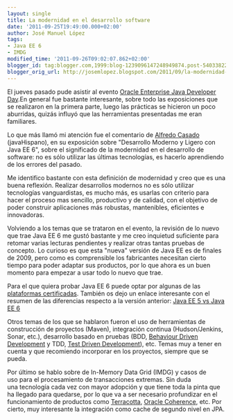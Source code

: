 ```yaml
---
layout: single
title: La modernidad en el desarrollo software
date: '2011-09-25T19:49:00.000+02:00'
author: José Manuel López
tags:
- Java EE 6
- IMDG
modified_time: '2011-09-26T09:02:07.862+02:00'
blogger_id: tag:blogger.com,1999:blog-1239096147248949874.post-5403382291039708428
blogger_orig_url: http://josemlopez.blogspot.com/2011/09/la-modernidad-en-el-desarrollo-software.html
---
```


El jueves pasado pude asistir al evento [Oracle Enterprise Java Developer Day](http://www.oracle.com/webapps/events/ns/EventsDetail.jsp?p_eventId=135262&src=7307403&src=7307403&Act=10).En general fue bastante interesante, sobre todo las exposiciones que se realizaron en la primera parte, luego las prácticas se hicieron un poco aburridas, quizás influyó que las herramientas presentadas me eran familiares.

Lo que más llamó mi atención fue el comentario de [Alfredo Casado](http://www.linkedin.com/pub/alfredo-casado/16/156/a15) (javaHispano), en su exposición sobre "Desarrollo Moderno y Ligero con Java EE 6", sobre el significado de la modernidad en el desarrollo de software: no es sólo utilizar las últimas tecnologías, es hacerlo aprendiendo de los errores del pasado.

Me identifico bastante con esta definición de modernidad y creo que es una buena reflexión. Realizar desarrollos modernos no es sólo utilizar tecnologías vanguardistas, es mucho más, es usarlas con criterio para hacer el proceso mas sencillo, productivo y de calidad, con el objetivo de poder construir aplicaciones más robustas, mantenibles, eficientes e innovadoras.  

Volviendo a los temas que se trataron en el evento, la revisión de lo nuevo que trae Java EE 6 me gustó bastante y me creo inquietud suficiente para retomar varias lecturas pendientes y realizar otras tantas pruebas de concepto. Lo curioso es que esta "nueva" versión de Java EE es de finales de 2009, pero como es comprensible los fabricantes necesitan cierto tiempo para poder adaptar sus productos, por lo que ahora es un buen momento para empezar a usar todo lo nuevo que trae.

Para el que quiera probar Java EE 6 puede optar por algunas de las [plataformas certificadas](http://en.wikipedia.org/wiki/Java_Platform,_Enterprise_Edition#Java_EE_6_certified). También os dejo un enlace interesante con el resumen de las diferencias respecto a la versión anterior: [Java EE 5 vs Java EE 6](http://alexander.holbreich.org/2011/01/javaee5-vs-javaee6/)

Otros temas de los que se hablaron fueron el uso de herramientas de construcción de proyectos (Maven), integración continua (Hudson/Jenkins, Sonar, etc.), desarrollo basado en pruebas (BDD, [Behaviour Driven Development](http://behaviour-driven.org/) y TDD, [Test Driven Development](http://www.agiledata.org/essays/tdd.html)), etc. Temas muy a tener en cuenta y que recomiendo incorporar en los proyectos, siempre que se pueda.

Por último se hablo sobre de In-Memory Data Grid (IMDG) y casos de uso para el procesamiento de transacciones extremas. Sin duda una tecnología cada vez con mayor adopción y que tiene toda la pinta que ha llegado para quedarse, por lo que va a ser necesario profundizar en el funcionamiento de productos como [Terracotta](http://www.terracotta.org/), [Oracle Coherence](http://www.oracle.com/es/products/middleware/coherence/index.html), etc. Por cierto, muy interesante la integración como cache de segundo nivel en JPA.
